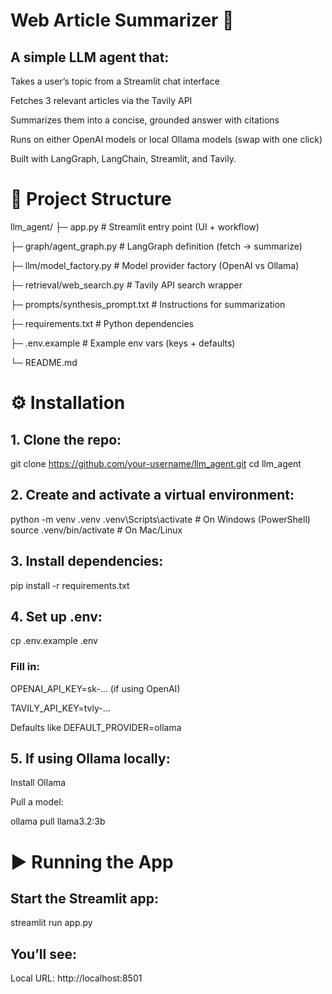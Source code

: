 # Web Article Summarizer 🧠
## A simple LLM agent that:

Takes a user’s topic from a Streamlit chat interface

Fetches 3 relevant articles via the Tavily API

Summarizes them into a concise, grounded answer with citations

Runs on either OpenAI models or local Ollama models (swap with one click)

Built with LangGraph, LangChain, Streamlit, and Tavily.



# 📂 Project Structure
llm_agent/
├─ app.py                  # Streamlit entry point (UI + workflow)

├─ graph/agent_graph.py       # LangGraph definition (fetch → summarize)


├─ llm/model_factory.py     # Model provider factory (OpenAI vs Ollama)

├─ retrieval/web_search.py        # Tavily API search wrapper

├─ prompts/synthesis_prompt.txt # Instructions for summarization

├─ requirements.txt        # Python dependencies

├─ .env.example            # Example env vars (keys + defaults)

└─ README.md               

# ⚙️ Installation

## 1. Clone the repo:

git clone https://github.com/your-username/llm_agent.git
cd llm_agent


## 2. Create and activate a virtual environment:

python -m venv .venv
.venv\Scripts\activate   # On Windows (PowerShell)
source .venv/bin/activate # On Mac/Linux


## 3. Install dependencies:

pip install -r requirements.txt


## 4. Set up .env:

cp .env.example .env

### Fill in:

OPENAI_API_KEY=sk-... (if using OpenAI)

TAVILY_API_KEY=tvly-...

Defaults like DEFAULT_PROVIDER=ollama

## 5. If using Ollama locally:

Install Ollama

Pull a model:

ollama pull llama3.2:3b

# ▶️ Running the App

## Start the Streamlit app:

streamlit run app.py


## You’ll see:

Local URL: http://localhost:8501
